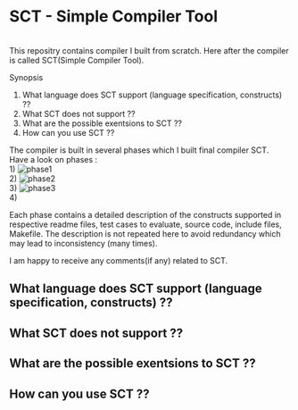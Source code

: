 # SCT - Simple Compiler Tool 
<br/>
This repositry contains compiler I built from scratch. Here after the compiler is called SCT(Simple Compiler Tool).<br/>

Synopsis <br/>
1) What language does SCT support (language specification, constructs) ??
2) What SCT does not support ??
3) What are the possible exentsions to SCT ??
4) How can you use SCT ??

The compiler is built in several phases which I built final compiler SCT.  <br/>
Have a look on phases : <br/>
	1) ![phase1](phases/phase1) <br/>
	2) ![phase2](phases/phase2) <br/>
	3) ![phase3](phases/phase3) <br/>
	4) 	
	
Each phase contains a detailed description of the constructs supported in respective readme files, test cases to evaluate, source code, include files, Makefile. The description is not repeated here to avoid redundancy which may lead to inconsistency (many times). <br/>


I am happy to receive any comments(if any) related to SCT. <br/>

## What language does SCT support (language specification, constructs) ??


## What SCT does not support ??


## What are the possible exentsions to SCT ??

## How can you use SCT ??





